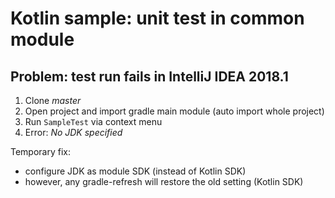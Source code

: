 # Kotlin sample: unit test in common module

## Problem: test run fails in IntelliJ IDEA 2018.1

1. Clone *master*
2. Open project and import gradle main module (auto import whole project)
3. Run `SampleTest` via context menu
4. Error: *No JDK specified*

Temporary fix:
* configure JDK as module SDK (instead of Kotlin SDK)
* however, any gradle-refresh will restore the old setting (Kotlin SDK)
